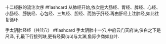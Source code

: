 十二经脉的流注次序 #flashcard 
从肺经开始,依次是大肠经、胃经、脾经、心经、小肠经、膀胱经、心包经、三焦经、胆经、而胳于肝经.再由肝经上注肺经,如此往复循环.


手太阴肺经经（共11穴） #flashcard
手太阴肺十一穴,中府云门天府决,侠白之下是尺泽,
孔最下行接列缺,更有经渠(qú)与太渊,鱼际少商如韭叶.